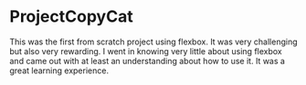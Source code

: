 # ProjectCopyCat
This was the first from scratch project using flexbox. It was very challenging but also very rewarding. I went in knowing very little about using flexbox
and came out with at least an understanding about how to use it. It was a great learning experience.
